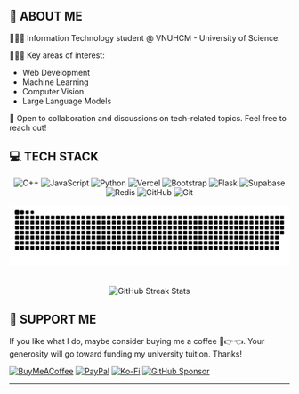 <h2> 🌊 ABOUT ME </h2>

👨🏼‍🎓 Information Technology student @ VNUHCM - University of Science.

👨🏼‍💻 Key areas of interest:
  - Web Development
  - Machine Learning
  - Computer Vision
  - Large Language Models

🤝 Open to collaboration and discussions on tech-related topics. Feel free to reach out!

<h2> 💻 TECH STACK </h2>
<div align="center">

  ![C++](https://img.shields.io/badge/c++-%2300599C.svg?style=for-the-badge&logo=c%2B%2B&logoColor=white)
  ![JavaScript](https://img.shields.io/badge/javascript-%23323330.svg?style=for-the-badge&logo=javascript&logoColor=%23F7DF1E)
  ![Python](https://img.shields.io/badge/python-3670A0?style=for-the-badge&logo=python&logoColor=ffdd54)
  ![Vercel](https://img.shields.io/badge/vercel-%23000000.svg?style=for-the-badge&logo=vercel&logoColor=white)
  ![Bootstrap](https://img.shields.io/badge/bootstrap-%238511FA.svg?style=for-the-badge&logo=bootstrap&logoColor=white)
  ![Flask](https://img.shields.io/badge/flask-%23000.svg?style=for-the-badge&logo=flask&logoColor=white)
  ![Supabase](https://img.shields.io/badge/Supabase-3ECF8E?style=for-the-badge&logo=supabase&logoColor=white)
  ![Redis](https://img.shields.io/badge/redis-%23DD0031.svg?style=for-the-badge&logo=redis&logoColor=white)
  ![GitHub](https://img.shields.io/badge/github-%23121011.svg?style=for-the-badge&logo=github&logoColor=white)
  ![Git](https://img.shields.io/badge/git-%23F05033.svg?style=for-the-badge&logo=git&logoColor=white)

</div>

<div align="center">
  <picture>
    <source media="(prefers-color-scheme: dark)" srcset="https://raw.githubusercontent.com/haolamnm/haolamnm/output/github-snake-dark.svg" />
    <source media="(prefers-color-scheme: light)" srcset="https://raw.githubusercontent.com/haolamnm/haolamnm/output/github-snake.svg" />
    <img alt="github-snake" src="https://raw.githubusercontent.com/haolamnm/haolamnm/output/github-snake.svg" />
  </picture>
</div>

<br>
<br>

<div align="center">
  <picture>
    <source media="(prefers-color-scheme: dark)" srcset="https://github-readme-streak-stats-eight.vercel.app/?user=haolamnm&theme=github-dark-blue&card_width=500" />
    <source media="(prefers-color-scheme: light)" srcset="https://github-readme-streak-stats-eight.vercel.app/?user=haolamnm&theme=default&card_width=500" />
    <img alt="GitHub Streak Stats" src="https://github-readme-streak-stats-eight.vercel.app/?user=haolamnm&theme=default&card_width=500" />
  </picture>
</div>

## 🌟 SUPPORT ME

If you like what I do, maybe consider buying me a coffee 🥺👉👈. Your generosity will go toward funding my university tuition. Thanks!

[![BuyMeACoffee](https://img.shields.io/badge/Buy%20Me%20a%20Coffee-ffdd00?style=for-the-badge&logo=buy-me-a-coffee&logoColor=black)](https://buymeacoffee.com/haolamnm)
[![PayPal](https://img.shields.io/badge/PayPal-00457C?style=for-the-badge&logo=paypal&logoColor=white)](https://paypal.me/haolamnm)
[![Ko-Fi](https://img.shields.io/badge/Ko--fi-F16061?style=for-the-badge&logo=ko-fi&logoColor=white)](https://ko-fi.com/haolamnm)
[![GitHub Sponsor](https://img.shields.io/badge/GITHUB%20SPONSOR-%23121011.svg?style=for-the-badge&logo=github&logoColor=white)](https://github.com/sponsors/haolamnm)

---
